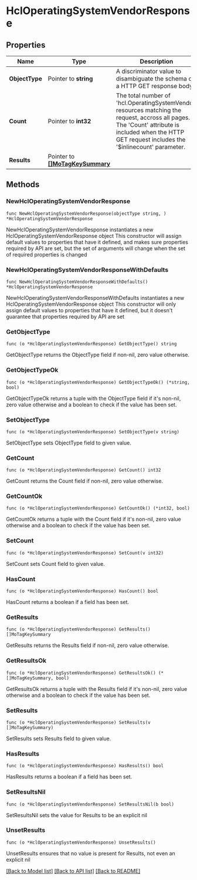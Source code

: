 # HclOperatingSystemVendorResponse

## Properties

Name | Type | Description | Notes
------------ | ------------- | ------------- | -------------
**ObjectType** | Pointer to **string** | A discriminator value to disambiguate the schema of a HTTP GET response body. | 
**Count** | Pointer to **int32** | The total number of &#39;hcl.OperatingSystemVendor&#39; resources matching the request, accross all pages. The &#39;Count&#39; attribute is included when the HTTP GET request includes the &#39;$inlinecount&#39; parameter. | [optional] 
**Results** | Pointer to [**[]MoTagKeySummary**](mo.TagKeySummary.md) |  | [optional] 

## Methods

### NewHclOperatingSystemVendorResponse

`func NewHclOperatingSystemVendorResponse(objectType string, ) *HclOperatingSystemVendorResponse`

NewHclOperatingSystemVendorResponse instantiates a new HclOperatingSystemVendorResponse object
This constructor will assign default values to properties that have it defined,
and makes sure properties required by API are set, but the set of arguments
will change when the set of required properties is changed

### NewHclOperatingSystemVendorResponseWithDefaults

`func NewHclOperatingSystemVendorResponseWithDefaults() *HclOperatingSystemVendorResponse`

NewHclOperatingSystemVendorResponseWithDefaults instantiates a new HclOperatingSystemVendorResponse object
This constructor will only assign default values to properties that have it defined,
but it doesn't guarantee that properties required by API are set

### GetObjectType

`func (o *HclOperatingSystemVendorResponse) GetObjectType() string`

GetObjectType returns the ObjectType field if non-nil, zero value otherwise.

### GetObjectTypeOk

`func (o *HclOperatingSystemVendorResponse) GetObjectTypeOk() (*string, bool)`

GetObjectTypeOk returns a tuple with the ObjectType field if it's non-nil, zero value otherwise
and a boolean to check if the value has been set.

### SetObjectType

`func (o *HclOperatingSystemVendorResponse) SetObjectType(v string)`

SetObjectType sets ObjectType field to given value.


### GetCount

`func (o *HclOperatingSystemVendorResponse) GetCount() int32`

GetCount returns the Count field if non-nil, zero value otherwise.

### GetCountOk

`func (o *HclOperatingSystemVendorResponse) GetCountOk() (*int32, bool)`

GetCountOk returns a tuple with the Count field if it's non-nil, zero value otherwise
and a boolean to check if the value has been set.

### SetCount

`func (o *HclOperatingSystemVendorResponse) SetCount(v int32)`

SetCount sets Count field to given value.

### HasCount

`func (o *HclOperatingSystemVendorResponse) HasCount() bool`

HasCount returns a boolean if a field has been set.

### GetResults

`func (o *HclOperatingSystemVendorResponse) GetResults() []MoTagKeySummary`

GetResults returns the Results field if non-nil, zero value otherwise.

### GetResultsOk

`func (o *HclOperatingSystemVendorResponse) GetResultsOk() (*[]MoTagKeySummary, bool)`

GetResultsOk returns a tuple with the Results field if it's non-nil, zero value otherwise
and a boolean to check if the value has been set.

### SetResults

`func (o *HclOperatingSystemVendorResponse) SetResults(v []MoTagKeySummary)`

SetResults sets Results field to given value.

### HasResults

`func (o *HclOperatingSystemVendorResponse) HasResults() bool`

HasResults returns a boolean if a field has been set.

### SetResultsNil

`func (o *HclOperatingSystemVendorResponse) SetResultsNil(b bool)`

 SetResultsNil sets the value for Results to be an explicit nil

### UnsetResults
`func (o *HclOperatingSystemVendorResponse) UnsetResults()`

UnsetResults ensures that no value is present for Results, not even an explicit nil

[[Back to Model list]](../README.md#documentation-for-models) [[Back to API list]](../README.md#documentation-for-api-endpoints) [[Back to README]](../README.md)


